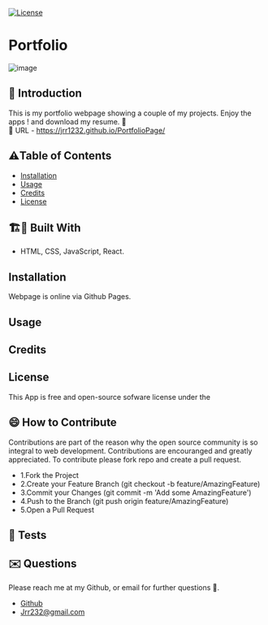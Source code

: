  
[![License](https://img.shields.io/badge/License-Apache_2.0-blue.svg)](https://opensource.org/licenses/Apache-2.0)




# Portfolio
![image](https://github.com/Jrr1232/portfolio/assets/71472570/4e49850b-7d8d-4c90-814e-231e4109c6e4)


## 🤔 Introduction

This is my portfolio webpage showing a couple of my projects. Enjoy the apps ! and download my resume. 👻
 <br/>🎯 URL - [https://jrr1232.github.io/PortfolioPage/ ](https://jrr1232.github.io/portfolio/)




## ⚠️Table of Contents 
- [Installation](#installation)
- [Usage](#usage)
- [Credits](#credits)
- [License](#license)




## 🏗️🚧 Built With 

- HTML, CSS, JavaScript, React.







## Installation 

Webpage is online via Github Pages. 







## Usage






## Credits 





## License 
This App is free and open-source sofware license under the 





## 😄 How to Contribute
Contributions are part of the reason why the open source community is so integral to web development. Contributions are encouranged and greatly appreciated.
To contribute please fork repo and create a pull request.

- 1.Fork the Project
- 2.Create your Feature Branch (git checkout -b feature/AmazingFeature)
- 3.Commit your Changes (git commit -m 'Add some AmazingFeature')
- 4.Push to the Branch (git push origin feature/AmazingFeature)
- 5.Open a Pull Request





## 🧪 Tests 






## ✉️ Questions 
Please reach me at my Github, or email for further questions 🐶. 
- [Github](https://github.com/Jrr1232)
- Jrr232@gmail.com


